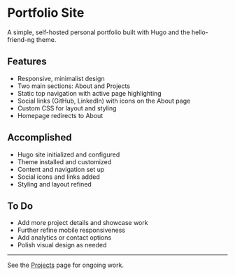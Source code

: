 # Portfolio Site

A simple, self-hosted personal portfolio built with Hugo and the hello-friend-ng theme.

## Features
- Responsive, minimalist design
- Two main sections: About and Projects
- Static top navigation with active page highlighting
- Social links (GitHub, LinkedIn) with icons on the About page
- Custom CSS for layout and styling
- Homepage redirects to About

## Accomplished
- Hugo site initialized and configured
- Theme installed and customized
- Content and navigation set up
- Social icons and links added
- Styling and layout refined

## To Do
- Add more project details and showcase work
- Further refine mobile responsiveness
- Add analytics or contact options
- Polish visual design as needed

---

See the [Projects](./content/projects/_index.md) page for ongoing work.
